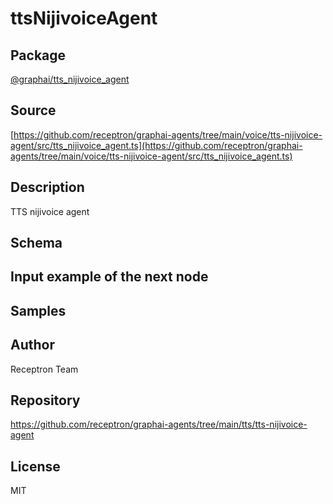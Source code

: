 # ttsNijivoiceAgent

## Package
[@graphai/tts_nijivoice_agent](https://www.npmjs.com/package/@graphai/tts_nijivoice_agent)
## Source
[https://github.com/receptron/graphai-agents/tree/main/voice/tts-nijivoice-agent/src/tts_nijivoice_agent.ts](https://github.com/receptron/graphai-agents/tree/main/voice/tts-nijivoice-agent/src/tts_nijivoice_agent.ts)

## Description

TTS nijivoice agent

## Schema



## Input example of the next node



## Samples



## Author

Receptron Team

## Repository

https://github.com/receptron/graphai-agents/tree/main/tts/tts-nijivoice-agent

## License

MIT

